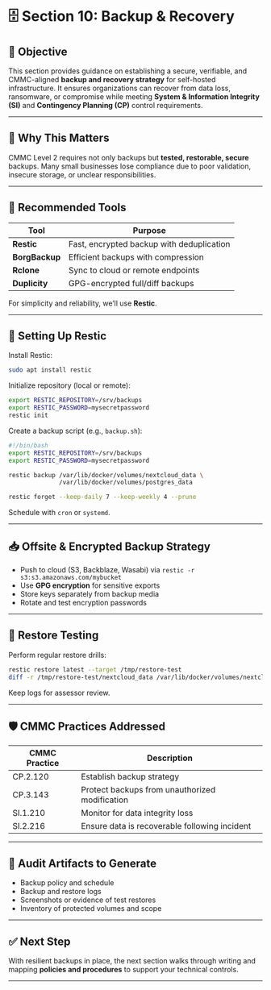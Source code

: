 # 🗄️ Section 10: Backup & Recovery

## 🎯 Objective

This section provides guidance on establishing a secure, verifiable, and CMMC-aligned **backup and recovery strategy** for self-hosted infrastructure. It ensures organizations can recover from data loss, ransomware, or compromise while meeting **System & Information Integrity (SI)** and **Contingency Planning (CP)** control requirements.

---

## 🧩 Why This Matters

CMMC Level 2 requires not only backups but **tested, restorable, secure** backups. Many small businesses lose compliance due to poor validation, insecure storage, or unclear responsibilities.

---

## 🔧 Recommended Tools

| Tool       | Purpose                                |
|------------|----------------------------------------|
| **Restic** | Fast, encrypted backup with deduplication |
| **BorgBackup** | Efficient backups with compression |
| **Rclone** | Sync to cloud or remote endpoints      |
| **Duplicity** | GPG-encrypted full/diff backups     |

For simplicity and reliability, we’ll use **Restic**.

---

## 🚀 Setting Up Restic

Install Restic:

```bash
sudo apt install restic
```

Initialize repository (local or remote):

```bash
export RESTIC_REPOSITORY=/srv/backups
export RESTIC_PASSWORD=mysecretpassword
restic init
```

Create a backup script (e.g., `backup.sh`):

```bash
#!/bin/bash
export RESTIC_REPOSITORY=/srv/backups
export RESTIC_PASSWORD=mysecretpassword

restic backup /var/lib/docker/volumes/nextcloud_data \
              /var/lib/docker/volumes/postgres_data

restic forget --keep-daily 7 --keep-weekly 4 --prune
```

Schedule with `cron` or `systemd`.

---

## 📥 Offsite & Encrypted Backup Strategy

- Push to cloud (S3, Backblaze, Wasabi) via `restic -r s3:s3.amazonaws.com/mybucket`
- Use **GPG encryption** for sensitive exports
- Store keys separately from backup media
- Rotate and test encryption passwords

---

## 🔁 Restore Testing

Perform regular restore drills:

```bash
restic restore latest --target /tmp/restore-test
diff -r /tmp/restore-test/nextcloud_data /var/lib/docker/volumes/nextcloud_data
```

Keep logs for assessor review.

---

## 🛡️ CMMC Practices Addressed

| CMMC Practice | Description |
|---------------|-------------|
| CP.2.120 | Establish backup strategy |
| CP.3.143 | Protect backups from unauthorized modification |
| SI.1.210 | Monitor for data integrity loss |
| SI.2.216 | Ensure data is recoverable following incident |

---

## 🧾 Audit Artifacts to Generate

- Backup policy and schedule
- Backup and restore logs
- Screenshots or evidence of test restores
- Inventory of protected volumes and scope

---

## ✅ Next Step

With resilient backups in place, the next section walks through writing and mapping **policies and procedures** to support your technical controls.

---
